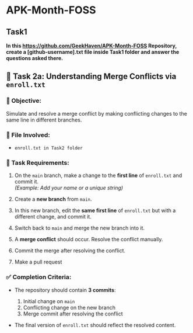 # APK-Month-FOSS
## Task1
**In this https://github.com/GeekHaven/APK-Month-FOSS Repository, create a [github-username].txt file inside Task1 folder and answer the questions asked there.**

## 🧠 Task 2a: Understanding Merge Conflicts via `enroll.txt`

### 🎯 Objective:
Simulate and resolve a merge conflict by making conflicting changes to the same line in different branches.

### 📄 File Involved:
- `enroll.txt in Task2 folder`

### 🧩 Task Requirements:

1. On the `main` branch, make a change to the **first line** of `enroll.txt` and commit it.  
   *(Example: Add your name or a unique string)*

2. Create a **new branch** from `main`.

3. In this new branch, edit the **same first line** of `enroll.txt` but with a different change, and commit it.

4. Switch back to `main` and merge the new branch into it.

5. A **merge conflict** should occur. Resolve the conflict manually.

6. Commit the merge after resolving the conflict.
   
7.  Make a pull request

### ✅ Completion Criteria:
- The repository should contain **3 commits**:
  1. Initial change on `main`
  2. Conflicting change on the new branch
  3. Merge commit after resolving the conflict

- The final version of `enroll.txt` should reflect the resolved content.

